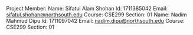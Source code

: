 Project Member:
Name: Sifatul Alam Shohan
Id: 1711385042
Email: sifatul.shohan@northsouth.edu
Course: CSE299
Section: 01
Name: Nadim Mahmud Dipu
Id: 1711097042
Email: nadim.dipu@northsouth.edu
Course: CSE299
Section: 01